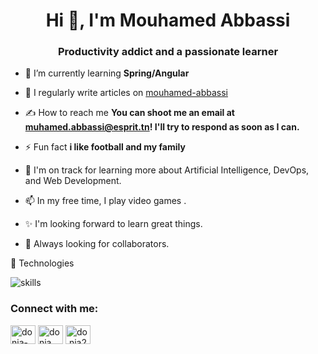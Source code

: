 <h1 align="center">Hi 👋, I'm Mouhamed Abbassi</h1>
<h3 align="center">Productivity addict and a passionate learner</h3>

 

- 🌱 I’m currently learning **Spring/Angular**

- 📝 I regularly write articles on [mouhamed-abbassi](https://www.linkedin.com/in/mouhamed-abbassi-b46b74200/)

- ✍️  How to reach me **You can shoot me an email at muhamed.abbassi@esprit.tn! I'll try to respond as soon as I can.**

- ⚡ Fun fact **i like football and my family**

- 🌱  I'm on track for learning more about Artificial Intelligence, DevOps, and Web Development.

- 📫 In my free time, I play video games .

- ✨ I'm looking forward to learn great things.

- 🌱 Always looking for collaborators.

🔧 Technologies

![skills](https://skillicons.dev/icons?i=html,css,js,tailwind,bootstrap,c,cpp,php,symfony,java,spring,ts,nodejs,express,bash,git,vscode,mongodb,mysql&theme=dark&perline=15)

 


<h3 align="left">Connect with me:</h3>
<p align="left">
 
<a href="https://www.linkedin.com/in/mouhamed-abbassi-b46b74200/" target="blank"><img align="center" src="https://raw.githubusercontent.com/rahuldkjain/github-profile-readme-generator/master/src/images/icons/Social/linked-in-alt.svg" alt="donia-skima" height="30" width="40" /></a>
<a href="https://www.facebook.com/muhamed.abesy/" target="blank"><img align="center" src="https://raw.githubusercontent.com/rahuldkjain/github-profile-readme-generator/master/src/images/icons/Social/facebook.svg" alt="donia skima" height="30" width="40" /></a>
<a href="https://www.instagram.com/mouhamed__abbassi/" target="blank"><img align="center" src="https://raw.githubusercontent.com/rahuldkjain/github-profile-readme-generator/master/src/images/icons/Social/instagram.svg" alt="do.nia2240" height="30" width="40" /></a>
</p>

 
